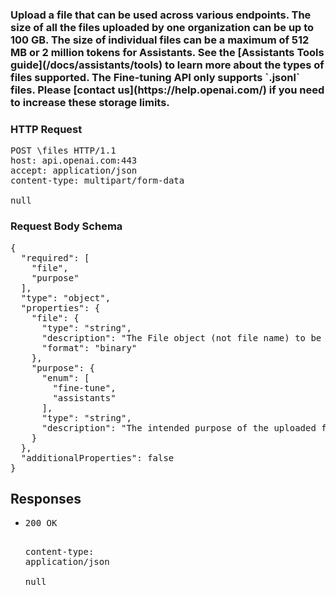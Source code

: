 <!DOCTYPE html><html><head><title>Upload a file that can be used across various endpoints. The size of all the files uploaded by one organization can be up to 100 GB.&#xA;&#xA;The size of individual files can be a maximum of 512 MB or 2 million tokens for Assistants. See the [Assistants Tools guide](/docs/assistants/tools) to learn more about the types of files supported. The Fine-tuning API only supports `.jsonl` files.&#xA;&#xA;Please [contact us](https://help.openai.com/) if you need to increase these storage limits.&#xA;</title><link rel="stylesheet" href="./OpenApi.css"/><meta charset="utf-8"/><meta name="viewport" content="width=device-width, initial-scale=1"/></head><body><article><section class="requestOverview"><h1 class="request-summary">Upload a file that can be used across various endpoints. The size of all the files uploaded by one organization can be up to 100 GB.&#xA;&#xA;The size of individual files can be a maximum of 512 MB or 2 million tokens for Assistants. See the [Assistants Tools guide](/docs/assistants/tools) to learn more about the types of files supported. The Fine-tuning API only supports `.jsonl` files.&#xA;&#xA;Please [contact us](https://help.openai.com/) if you need to increase these storage limits.&#xA;</h1></section><section class="http"><h3>HTTP Request</h3><pre class="http-example"><span class="request-line">POST</span> <span class="http-target">\files</span> <span class="http-version">HTTP/1.1</span>&#xA;<span class="header-line">host</span>: <span class="header-value">api.openai.com:443</span>&#xA;<span class="header-line">accept</span>: <span class="header-value">application/json</span>&#xA;<span class="header-line">content-type</span>: <span class="header-value">multipart/form-data</span>&#xA;&#xA;null</pre></section><section class="requestContent"><h3>Request Body Schema</h3><pre class="schema">{&#xA;  &quot;required&quot;: [&#xA;    &quot;file&quot;,&#xA;    &quot;purpose&quot;&#xA;  ],&#xA;  &quot;type&quot;: &quot;object&quot;,&#xA;  &quot;properties&quot;: {&#xA;    &quot;file&quot;: {&#xA;      &quot;type&quot;: &quot;string&quot;,&#xA;      &quot;description&quot;: &quot;The File object (not file name) to be uploaded.\n&quot;,&#xA;      &quot;format&quot;: &quot;binary&quot;&#xA;    },&#xA;    &quot;purpose&quot;: {&#xA;      &quot;enum&quot;: [&#xA;        &quot;fine-tune&quot;,&#xA;        &quot;assistants&quot;&#xA;      ],&#xA;      &quot;type&quot;: &quot;string&quot;,&#xA;      &quot;description&quot;: &quot;The intended purpose of the uploaded file.\n\nUse \&quot;fine-tune\&quot; for [Fine-tuning](/docs/api-reference/fine-tuning) and \&quot;assistants\&quot; for [Assistants](/docs/api-reference/assistants) and [Messages](/docs/api-reference/messages). This allows us to validate the format of the uploaded file is correct for fine-tuning.\n&quot;&#xA;    }&#xA;  },&#xA;  &quot;additionalProperties&quot;: false&#xA;}</pre></section><section class="responses"><h2>Responses</h2><ul class="responses"><li class="response"><pre class="http-example"><span class="status-line">200</span> <span class="status-description">OK</span>
<span class="header-line">content-type</span>: <span class="header-value">application/json</span>&#xA;&#xA;null</pre></li></ul></section></article></body></html>